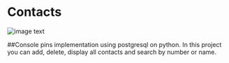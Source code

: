 # Contacts

![image text](https://clck.ru/VtrWv)

##Console pins implementation using postgresql on python.
In this project you can add, delete, display all contacts and search by number or name.